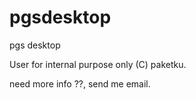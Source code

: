 # pgsdesktop
pgs desktop

User for internal purpose only (C) paketku.

need more info ??, send me email.
